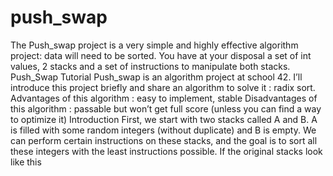 # push_swap
The Push_swap project is a very simple and highly effective algorithm project: data will need to be sorted. You have at your disposal a set of int values, 2 stacks and a set of instructions to manipulate both stacks.
Push_Swap Tutorial
Push_swap is an algorithm project at school 42. I’ll introduce this project briefly and share an algorithm to solve it : radix sort.
Advantages of this algorithm : easy to implement, stable
Disadvantages of this algorithm : passable but won’t get full score (unless you can find a way to optimize it)
Introduction
First, we start with two stacks called A and B.
A is filled with some random integers (without duplicate) and B is empty. We can perform certain instructions on these stacks, and the goal is to sort all these integers with the least instructions possible.
If the original stacks look like this

